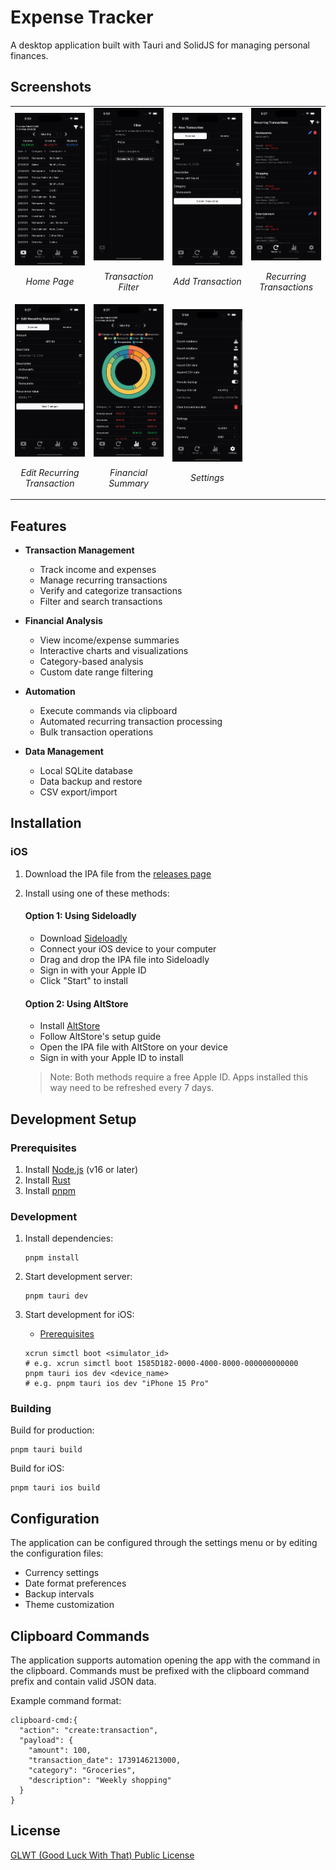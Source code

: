 # Expense Tracker

A desktop application built with Tauri and SolidJS for managing personal finances.

## Screenshots

<table>
<tr>
  <td width="25%">
    <img src="./screenshots/home_page.png" alt="Home Page" />
    <p align="center"><em>Home Page</em></p>
  </td>
  <td width="25%">
    <img src="./screenshots/home_page_filter.png" alt="Transaction Filter" />
    <p align="center"><em>Transaction Filter</em></p>
  </td>
  <td width="25%">
    <img src="./screenshots/new_transaction_page.png" alt="Add Transaction" />
    <p align="center"><em>Add Transaction</em></p>
  </td>
  <td width="25%">
    <img src="./screenshots/recurring_transaction_page.png" alt="Recurring Transactions" />
    <p align="center"><em>Recurring Transactions</em></p>
  </td>
</tr>
<tr>
  <td width="25%">
    <img src="./screenshots/edit_recurring_transaction_page.png" alt="Edit Recurring Transaction" />
    <p align="center"><em>Edit Recurring Transaction</em></p>
  </td>
  <td width="25%">
    <img src="./screenshots/summary_page.png" alt="Charts and Summaries" />
    <p align="center"><em>Financial Summary</em></p>
  </td>
  <td width="25%">
    <img src="./screenshots/settings_page.png" alt="Settings" />
    <p align="center"><em>Settings</em></p>
  </td>
</tr>
</table>

## Features

- **Transaction Management**

  - Track income and expenses
  - Manage recurring transactions
  - Verify and categorize transactions
  - Filter and search transactions

- **Financial Analysis**

  - View income/expense summaries
  - Interactive charts and visualizations
  - Category-based analysis
  - Custom date range filtering

- **Automation**

  - Execute commands via clipboard
  - Automated recurring transaction processing
  - Bulk transaction operations

- **Data Management**
  - Local SQLite database
  - Data backup and restore
  - CSV export/import

## Installation

### iOS

1. Download the IPA file from the [releases page](https://github.com/wxiaoyun/expense-tracker/releases)

2. Install using one of these methods:

   #### Option 1: Using Sideloadly

   - Download [Sideloadly](https://sideloadly.io/)
   - Connect your iOS device to your computer
   - Drag and drop the IPA file into Sideloadly
   - Sign in with your Apple ID
   - Click "Start" to install

   #### Option 2: Using AltStore

   - Install [AltStore](https://altstore.io/)
   - Follow AltStore's setup guide
   - Open the IPA file with AltStore on your device
   - Sign in with your Apple ID to install

   > Note: Both methods require a free Apple ID. Apps installed this way need to be refreshed every 7 days.

## Development Setup

### Prerequisites

1. Install [Node.js](https://nodejs.org/) (v16 or later)
2. Install [Rust](https://www.rust-lang.org/tools/install)
3. Install [pnpm](https://pnpm.io/installation)

### Development

1. Install dependencies:

   ```
   pnpm install
   ```

2. Start development server:

   ```
   pnpm tauri dev
   ```

3. Start development for iOS:

   - [Prerequisites](https://tauri.app/start/prerequisites/#ios)

   ```
   xcrun simctl boot <simulator_id>
   # e.g. xcrun simctl boot 1585D182-0000-4000-8000-000000000000
   pnpm tauri ios dev <device_name>
   # e.g. pnpm tauri ios dev "iPhone 15 Pro"
   ```

### Building

Build for production:

```
pnpm tauri build
```

Build for iOS:

```
pnpm tauri ios build
```

## Configuration

The application can be configured through the settings menu or by editing the configuration files:

- Currency settings
- Date format preferences
- Backup intervals
- Theme customization

## Clipboard Commands

The application supports automation opening the app with the command in the clipboard. Commands must be prefixed with the clipboard command prefix and contain valid JSON data.

Example command format:

```
clipboard-cmd:{
  "action": "create:transaction",
  "payload": {
    "amount": 100,
    "transaction_date": 1739146213000,
    "category": "Groceries",
    "description": "Weekly shopping"
  }
}
```

## License

[GLWT (Good Luck With That) Public License](./LICENSE)
